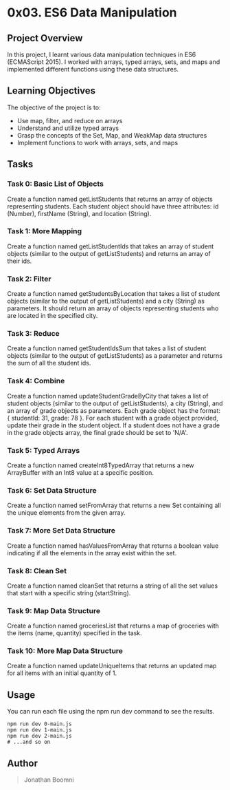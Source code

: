 # 0x03. ES6 Data Manipulation

## Project Overview
In this project, I learnt various data manipulation techniques in ES6 (ECMAScript 2015). I worked with arrays, typed arrays, sets, and maps and implemented different functions using these data structures.

## Learning Objectives
The objective of the project is to:

- Use map, filter, and reduce on arrays
- Understand and utilize typed arrays
- Grasp the concepts of the Set, Map, and WeakMap data structures
- Implement functions to work with arrays, sets, and maps

## Tasks
### Task 0: Basic List of Objects
Create a function named getListStudents that returns an array of objects representing students. Each student object should have three attributes: id (Number), firstName (String), and location (String).

### Task 1: More Mapping
Create a function named getListStudentIds that takes an array of student objects (similar to the output of getListStudents) and returns an array of their ids.

### Task 2: Filter
Create a function named getStudentsByLocation that takes a list of student objects (similar to the output of getListStudents) and a city (String) as parameters. It should return an array of objects representing students who are located in the specified city.

### Task 3: Reduce
Create a function named getStudentIdsSum that takes a list of student objects (similar to the output of getListStudents) as a parameter and returns the sum of all the student ids.

### Task 4: Combine
Create a function named updateStudentGradeByCity that takes a list of student objects (similar to the output of getListStudents), a city (String), and an array of grade objects as parameters. Each grade object has the format: { studentId: 31, grade: 78 }. For each student with a grade object provided, update their grade in the student object. If a student does not have a grade in the grade objects array, the final grade should be set to 'N/A'.

### Task 5: Typed Arrays
Create a function named createInt8TypedArray that returns a new ArrayBuffer with an Int8 value at a specific position.

### Task 6: Set Data Structure
Create a function named setFromArray that returns a new Set containing all the unique elements from the given array.

### Task 7: More Set Data Structure
Create a function named hasValuesFromArray that returns a boolean value indicating if all the elements in the array exist within the set.

### Task 8: Clean Set
Create a function named cleanSet that returns a string of all the set values that start with a specific string (startString).

### Task 9: Map Data Structure
Create a function named groceriesList that returns a map of groceries with the items (name, quantity) specified in the task.

### Task 10: More Map Data Structure
Create a function named updateUniqueItems that returns an updated map for all items with an initial quantity of 1.

## Usage

You can run each file using the npm run dev <filename> command to see the results.

```
npm run dev 0-main.js
npm run dev 1-main.js
npm run dev 2-main.js
# ...and so on
```

## Author

> Jonathan Boomni